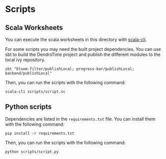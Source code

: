 # Scripts

## Scala Worksheets

You can execute the scala worksheets in this directory with [scala-cli](https://scala-cli.virtuslab.org).

For some scripts you may need the built project dependencies.
You can use sbt to build the DendroTime project and publish the different modules to the local ivy repository.

```shell
sbt "bloom-filter/publishLocal; progress-bar/publishLocal; backend/publishLocal"
```

Then, you can run the scripts with the following command:

```shell
scala-cli scripts/script.sc
```

## Python scripts

Dependencies are listed in the `requirements.txt` file.
You can install them with the following command:

```shell
pip install -r requirements.txt
```

Then, you can run the scripts with the following command:

```shell
python scripts/script.py
```
